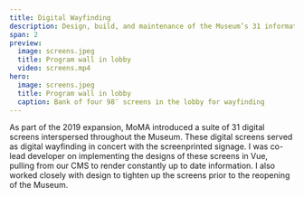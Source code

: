 ```yaml
---
title: Digital Wayfinding
description: Design, build, and maintenance of the Museum’s 31 informational and wayfinding screens
span: 2
preview: 
  image: screens.jpeg
  title: Program wall in lobby
  video: screens.mp4
hero:
  image: screens.jpeg
  title: Program wall in lobby
  caption: Bank of four 98″ screens in the lobby for wayfinding
---
```


As part of the 2019 expansion, MoMA introduced a suite of 31 digital screens interspersed throughout the Museum. These digital screens served as digital wayfinding in concert with the screenprinted signage. I was co-lead developer on implementing the designs of these screens in Vue, pulling from our CMS to render constantly up to date information. I also worked closely with design to tighten up the screens prior to the reopening of the Museum.